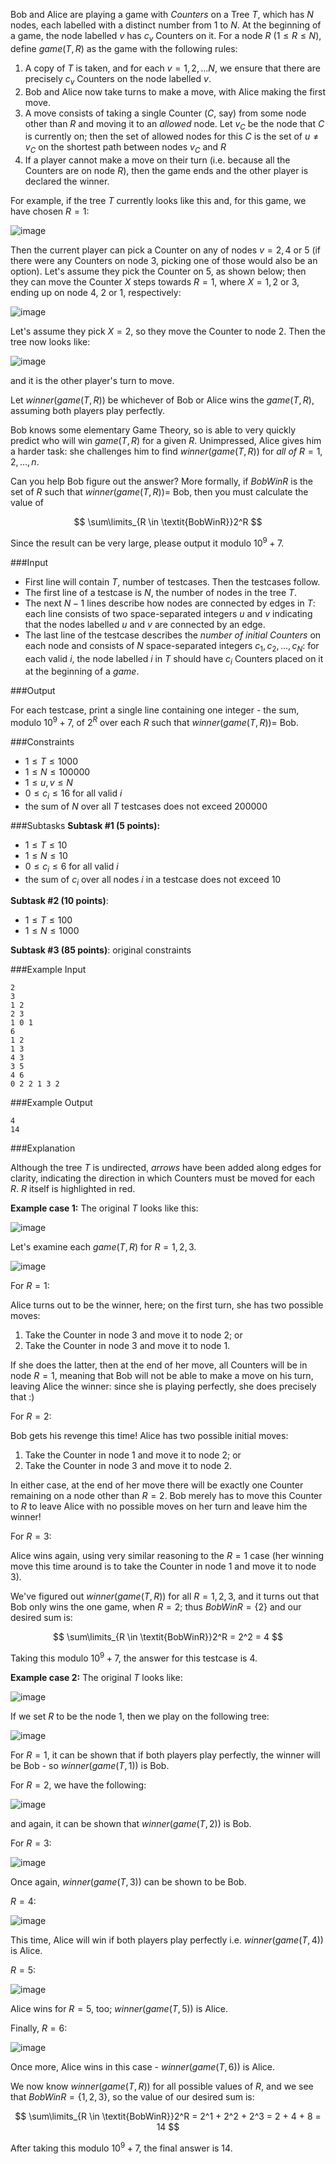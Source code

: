 Bob and Alice are playing a game with _Counters_ on a Tree $T$, which has $N$ nodes, each labelled with a distinct number from $1$ to $N$. At the beginning of a game, the node labelled $v$ has $c_v$ Counters on it. For a node $R$ ($1 \leq R \leq N)$, define $\textit{game}(T, R)$ as the game with the following rules:

1. A copy of $T$ is taken, and for each $v=1,2,\dots N$, we ensure that there are precisely $c_v$ Counters on the node labelled $v$.
2. Bob and Alice now take turns to make a move, with Alice making the first move.
3. A move consists of taking a single Counter ($C$, say) from some node other than $R$ and moving it to an *allowed* node. Let $v_C$ be the node that $C$ is currently on; then the set of allowed nodes for this $C$ is the set of $u \ne v_C$ on the shortest path between nodes $v_C$ and $R$
4. If a player cannot make a move on their turn (i.e. because all the Counters are on node $R$), then the game ends and the other player is declared the winner.

For example, if the tree $T$ currently looks like this and, for this game, we have chosen $R=1$:

![image](http://campus.codechef.com/SITJMADM/content/COUNTREE-move-example1of3.png)

Then the current player can pick a Counter on any of nodes $v = 2, 4$ or $5$ (if there were any Counters on node $3$, picking one of those would also be an option). Let's assume they pick the Counter on $5$, as shown below; then they can move the Counter $X$ steps towards $R=1$, where $X=1,2$ or $3$, ending up on node $4$, $2$ or $1$, respectively:

![image](http://campus.codechef.com/SITJMADM/content/COUNTREE-move-example2of3.png)

Let's assume they pick $X=2$, so they move the Counter to node $2$. Then the tree now looks like:

![image](http://campus.codechef.com/SITJMADM/content/COUNTREE-move-example3of3.png)

and it is the other player's turn to move.

Let $\textit{winner}(\textit{game}(T, R))$ be whichever of Bob or Alice wins the $\textit{game}(T, R)$, assuming both players play perfectly.

Bob knows some elementary Game Theory, so is able to very quickly predict who will win $\textit{game}(T, R)$ for a given $R$. Unimpressed, Alice gives him a harder task: she challenges him to find $\textit{winner}(\textit{game}(T, R))$ for *all of* $R = 1, 2, \ldots , n$.

Can you help Bob figure out the answer? More formally, if $\textit{BobWinR}$ is the set of $R$ such that $\textit{winner}(\textit{game}(T, R)) =$ Bob, then you must calculate the value of

$$
\sum\limits_{R \in \textit{BobWinR}}2^R
$$

Since the result can be very large, please output it modulo $10^9+7$.

###Input

- First line will contain $T$, number of testcases. Then the testcases follow. 
- The first line of a testcase is $N$, the number of nodes in the tree $T$.
- The next $N-1$ lines describe how nodes are connected by edges in $T$: each line consists of two space-separated integers $u$ and $v$ indicating that the nodes labelled $u$ and $v$ are connected by an edge.
- The last line of the testcase describes the _number of initial Counters_ on each node and consists of $N$ space-separated integers $c_1, c_2, \ldots , c_N$: for each valid $i$, the node labelled $i$ in $T$ should have $c_i$ Counters placed on it at the beginning of a _game_.

###Output

For each testcase, print a single line containing one integer - the sum, modulo $10^9+7$, of $2^R$ over each $R$ such that $\textit{winner}(\textit{game}(T, R)) =$ Bob.

###Constraints 
- $1 \leq T \leq 1000$
- $1 \leq N \leq 100000$
- $1 \leq u,v \leq N$
- $0 \leq c_i \leq 16$ for all valid $i$
- the sum of $N$ over all $T$ testcases does not exceed $200000$

###Subtasks
**Subtask #1 (5 points):** 

- $1 \leq T \leq 10$
- $1 \leq N \leq 10$
- $0 \leq c_i \leq 6$ for all valid $i$
- the sum of $c_i$ over all nodes $i$ in a testcase does not exceed $10$

**Subtask #2 (10 points)**: 

* $1 \leq T \leq 100$ 
* $1 \leq N \leq 1000$

**Subtask #3 (85 points)**: original constraints

###Example Input

```
2
3 
1 2
2 3
1 0 1
6
1 2
1 3
4 3
3 5
4 6
0 2 2 1 3 2
```

###Example Output

```
4
14
```

###Explanation

Although the tree $T$ is undirected, _arrows_ have been added along edges for clarity, indicating the direction in which Counters must be moved for each $R$. $R$ itself is highlighted in red.

**Example case 1:** The original $T$ looks like this:

![image](http://campus.codechef.com/SITJMADM/content/COUNTREE-EX1-1of2.png)

Let's examine each $\textit{game}(T,R)$ for $R=1,2,3$.

![image](http://campus.codechef.com/SITJMADM/content/COUNTREE-EX1-2of2.png)

For $R = 1$:

Alice turns out to be the winner, here; on the first turn, she has two possible moves:

1. Take the Counter in node $3$ and move it to node $2$; or
1. Take the Counter in node $3$ and move it to node $1$.

If she does the latter, then at the end of her move, all Counters will be in node $R=1$, meaning that Bob will not be able to make a move on his turn, leaving Alice the winner: since she is playing perfectly, she does precisely that :)

For $R = 2$:

Bob gets his revenge this time! Alice has two possible initial moves:

1. Take the Counter in node $1$ and move it to node $2$; or
1. Take the Counter in node $3$ and move it to node $2$.

In either case, at the end of her move there will be exactly one Counter remaining on a node other than $R = 2$.  Bob merely has to move this Counter to $R$ to leave Alice with no possible moves on her turn and leave him the winner!

For $R = 3$:

Alice wins again, using very similar reasoning to the $R = 1$ case (her winning move this time around is to take the Counter in node $1$ and move it to node $3$).

We've figured out $\textit{winner}(\textit{game}(T, R))$ for all $R=1,2,3$, and it turns out that Bob only wins the one game, when $R=2$; thus $\textit{BobWinR}=\{2\}$ and our desired sum is:

$$
\sum\limits_{R \in \textit{BobWinR}}2^R = 2^2 = 4
$$

Taking this modulo $10^9+7$, the answer for this testcase is $4$.

**Example case 2:** The original $T$ looks like:

![image](http://campus.codechef.com/SITJMADM/content/COUNTREE-EX2-1of7.png)

If we set $R$ to be the node $1$, then we play on the following tree:

![image](http://campus.codechef.com/SITJMADM/content/COUNTREE-EX2-2of7.png)

For $R = 1$, it can be shown that if both players play perfectly, the winner will be Bob - so $\textit{winner}(\textit{game}(T, 1))$ is Bob.

For $R = 2$, we have the following:

![image](http://campus.codechef.com/SITJMADM/content/COUNTREE-EX2-3of7.png)

and again, it can be shown that $\textit{winner}(\textit{game}(T, 2))$ is Bob.


For $R = 3$:

![image](http://campus.codechef.com/SITJMADM/content/COUNTREE-EX2-4of7.png)

Once again, $\textit{winner}(\textit{game}(T, 3))$ can be shown to be Bob.

$R = 4$:


![image](http://campus.codechef.com/SITJMADM/content/COUNTREE-EX2-5of7.png)

This time, Alice will win if both players play perfectly i.e. $\textit{winner}(\textit{game}(T, 4))$ is Alice.

$R = 5$:

![image](http://campus.codechef.com/SITJMADM/content/COUNTREE-EX2-6of7.png)

Alice wins for $R = 5$, too; $\textit{winner}(\textit{game}(T, 5))$ is Alice.

Finally, $R = 6$:

![image](http://campus.codechef.com/SITJMADM/content/COUNTREE-EX2-7of7.png)

Once more, Alice wins in this case - $\textit{winner}(\textit{game}(T, 6))$ is Alice.

We now know $\textit{winner}(\textit{game}(T, R))$ for all possible values of $R$, and we see that $\textit{BobWinR}=\{1, 2, 3\}$, so the value of our desired sum is:

$$
\sum\limits_{R \in \textit{BobWinR}}2^R = 2^1 + 2^2 + 2^3 = 2 + 4 + 8 = 14
$$

After taking this modulo $10^9+7$, the final answer is $14$.


